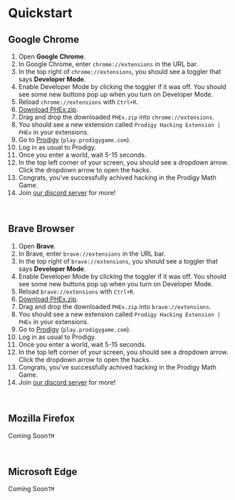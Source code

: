 # Quickstart

## Google Chrome

1. Open **Google Chrome**.
2. In Google Chrome, enter ``chrome://extensions`` in the URL bar.
3. In the top right of `chrome://extensions`, you should see a toggler that says **Developer Mode**.
4. Enable Developer Mode by clicking the toggler if it was off. You should see some new buttons pop up when you turn on Developer Mode.
5. Reload ``chrome://extensions`` with `Ctrl+R`.
6. [Download PHEx.zip](https://github.com/ProdigyPNP/ProdigyMathGameHacking/releases/latest).
7. Drag and drop the downloaded `PHEx.zip` into ``chrome://extensions``.
8. You should see a new extension called `Prodigy Hacking Extension | PHEx` in your extensions.
9. Go to [Prodigy](https://play.prodigygame.com) (``play.prodigygame.com``).
10. Log in as usual to Prodigy.
11. Once you enter a world, wait 5-15 seconds.
12. In the top left corner of your screen, you should see a dropdown arrow. Click the dropdown arrow to open the hacks.
13. Congrats, you've successfully achived hacking in the Prodigy Math Game.
14. Join [our discord server](https://dsc.gg/ProdigyPNP) for more!

<br>


## Brave Browser

1. Open **Brave**.
2. In Brave, enter ``brave://extensions`` in the URL bar.
3. In the top right of `brave://extensions`, you should see a toggler that says **Developer Mode**.
4. Enable Developer Mode by clicking the toggler if it was off. You should see some new buttons pop up when you turn on Developer Mode.
5. Reload ``brave://extensions`` with `Ctrl+R`.
6. [Download PHEx.zip](https://github.com/ProdigyPNP/ProdigyMathGameHacking/releases/latest).
7. Drag and drop the downloaded `PHEx.zip` into ``brave://extensions``.
8. You should see a new extension called `Prodigy Hacking Extension | PHEx` in your extensions.
9. Go to [Prodigy](https://play.prodigygame.com) (``play.prodigygame.com``).
10. Log in as usual to Prodigy.
11. Once you enter a world, wait 5-15 seconds.
12. In the top left corner of your screen, you should see a dropdown arrow. Click the dropdown arrow to open the hacks.
13. Congrats, you've successfully achived hacking in the Prodigy Math Game.
14. Join [our discord server](https://dsc.gg/ProdigyPNP) for more!

<br>

## Mozilla Firefox
Coming Soon`TM`

<br>

## Microsoft Edge
Coming Soon`TM`
